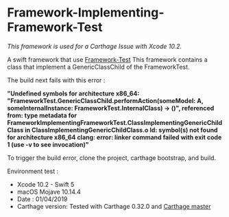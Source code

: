 # Framework-Implementing-Framework-Test

*This framework is used for a Carthage Issue with Xcode 10.2.*


A swift framework that use [Framework-Test](https://github.com/Nass30/Framework-Test)
This framework contains a class that implement a GenericClassChild of the FrameworkTest.

The build next fails with this error :

**"Undefined symbols for architecture x86_64:
"FrameworkTest.GenericClassChild.performAction(someModel: A, someInternalInstance: FrameworkTest.InternalClass) -> ()", referenced from:
type metadata for FrameworkImplementingFrameworkTest.ClassImplementingGenericChildClass in ClassImplementingGenericChildClass.o
ld: symbol(s) not found for architecture x86_64
clang: error: linker command failed with exit code 1 (use -v to see invocation)"**

To trigger the build error, clone the project, carthage bootstrap, and build.

Environment test :
- Xcode 10.2 - Swift 5
- macOS Mojave 10.14.4
- Date : 01/04/2019
- Carthage version: Tested with Carthage 0.32.0 and [Carthage master](https://github.com/Carthage/Carthage/tree/f7f9bf1c019529ccffdf5bc9e2ec774f33c8f5e3)

